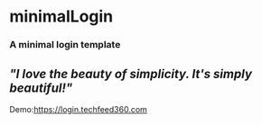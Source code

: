 # minimalLogin
### A minimal login template

## *"I love the beauty of simplicity. It's simply beautiful!"*


Demo:https://login.techfeed360.com
